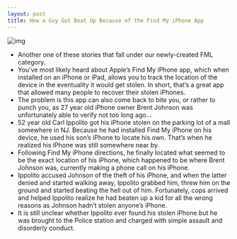 ```yaml
---
layout: post
title: How a Guy Got Beat Up Because of the Find My iPhone App
---
```

![img](http://media.idownloadblog.com/wp-content/uploads/2010/11/Find-My-iPhone-App.jpg)
* Another one of these stories that fall under our newly-created FML category.
* You’ve most likely heard about Apple’s Find My iPhone app, which when installed on an iPhone or iPad, allows you to track the location of the device in the eventuality it would get stolen. In short, that’s a great app that allowed many people to recover their stolen iPhones.
* The problem is this app can also come back to bite you, or rather to punch you, as 27 year old iPhone owner Brent Johnson was unfortunately able to verify not too long ago…
* 52 year old Carl Ippolito got his iPhone stolen on the parking lot of a mall somewhere in NJ. Because he had installed Find My iPhone on his device, he used his son’s iPhone to locate his own. That’s when he realized his iPhone was still somewhere near by.
* Following Find My iPhone directions, he finally located what seemed to be the exact location of his iPhone, which happened to be where Brent Johnson was, currently making a phone call on his iPhone.
* Ippolito accused Johnson of the theft of his iPhone, and when the latter denied and started walking away, Ippolito grabbed him, threw him on the ground and started beating the hell out of him. Fortunately, cops arrived and helped Ippolito realize he had beaten up a kid for all the wrong reasons as Johnson hadn’t stolen anyone’s iPhone.
* It is still unclear whether Ippolito ever found his stolen iPhone but he was brought to the Police station and charged with simple assault and disorderly conduct.

